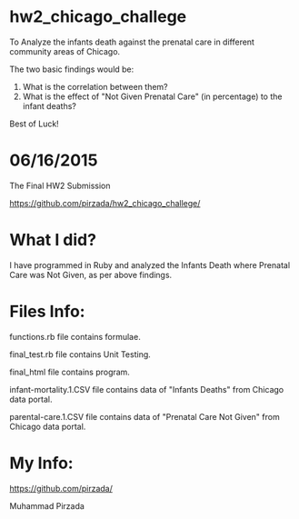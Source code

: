 # hw2_chicago_challege
To Analyze the infants death against the prenatal care in different community areas of Chicago. 

The two basic findings would be: 

1. What is the correlation between them?
2. What is the effect of "Not Given Prenatal Care" (in percentage) to the infant deaths?
 
Best of Luck!


# 06/16/2015
The Final HW2 Submission

https://github.com/pirzada/hw2_chicago_challege/ 


# What I did?
I have programmed in Ruby and analyzed the Infants Death where Prenatal Care was Not Given, as per above findings.


# Files Info:

functions.rb file contains formulae.

final_test.rb file contains Unit Testing.

final_html file contains program.

infant-mortality.1.CSV file contains data of "Infants Deaths" from Chicago data portal.

parental-care.1.CSV file contains data of "Prenatal Care Not Given" from Chicago data portal.


# My Info:
https://github.com/pirzada/ 

Muhammad Pirzada
